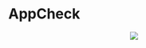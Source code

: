 # AppCheck
<div align=center>
	<img src="https://capsule-render.vercel.app/api?type=waving&color=auto&height=200&section=header&text=Yermi%20수강신청 목록 어플!&fontSize=90" />	
